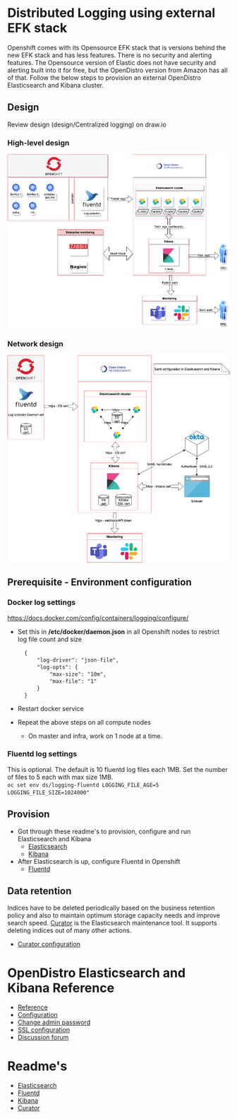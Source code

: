 # Distributed Logging using external EFK stack
Openshift comes with its Opensource EFK stack that is versions behind the new EFK stack and has less features. There is no security and alerting features. 
The Opensource version of Elastic does not have security and alerting built into it for free, but the OpenDistro version from Amazon has all of that. 
Follow the below steps to provision an external OpenDistro Elasticsearch and Kibana cluster. 

## Design
Review design (design/Centralized logging) on draw.io
### High-level design
![High-level design](design/Centralized&#32;logging&#32;-&#32;High&#32;level&#32;design.png)

### Network design
![Network design](design/Centralized&#32;logging&#32;-&#32;Network&#32;diagram.png)

## Prerequisite - Environment configuration
### Docker log settings
https://docs.docker.com/config/containers/logging/configure/
- Set this in __/etc/docker/daemon.json__ in all Openshift nodes to restrict log file count and size
        
        {
            "log-driver": "json-file",
            "log-opts": {
                "max-size": "10m",
                "max-file": "1"
            }
        }
- Restart docker service
- Repeat the above steps on all compute nodes
  - On master and infra, work on 1 node at a time.

### Fluentd log settings
This is optional. The default is 10 fluentd log files each 1MB.
Set the number of files to 5 each with max size 1MB.      
`oc set env ds/logging-fluentd LOGGING_FILE_AGE=5 LOGGING_FILE_SIZE=1024000"`


## Provision
- Got through these readme's to provision, configure and run Elasticsearch and Kibana
  - [Elasticsearch](elasticsearch/README.md)
  - [Kibana](kibana/README.md)
- After Elasticsearch is up, configure Fluentd in Openshift
  - [Fluentd](fluentd/README.md)

## Data retention
Indices have to be deleted periodically based on the business retention policy and also to maintain optimum storage capacity needs and improve search speed. 
[Curator](https://www.elastic.co/guide/en/elasticsearch/client/curator/current/index.html) is the Elasticsearch maintenance tool. It supports deleting indices out of many other actions.
- [Curator configuration](curator/README.md)


# OpenDistro Elasticsearch and Kibana Reference
- [Reference](https://opendistro.github.io/for-elasticsearch/)
- [Configuration](https://opendistro.github.io/for-elasticsearch-docs/)
- [Change admin password](https://aws.amazon.com/blogs/opensource/change-passwords-open-distro-for-elasticsearch/)
- [SSL configuration](https://aws.amazon.com/blogs/opensource/add-ssl-certificates-open-distro-for-elasticsearch/?nc1=b_rp)
- [Discussion forum](https://discuss.opendistrocommunity.dev/)

# Readme's
- [Elasticsearch](elasticsearch/README.md)
- [Fluentd](fluentd/README.md)
- [Kibana](kibana/README.md)
- [Curator](curator/README.md)

